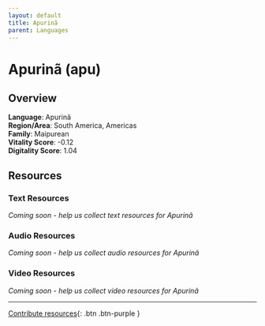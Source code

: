 ```yaml
---
layout: default
title: Apurinã
parent: Languages
---
```


# Apurinã (apu)

## Overview

**Language**: Apurinã  
**Region/Area**: South America, Americas  
**Family**: Maipurean  
**Vitality Score**: -0.12  
**Digitality Score**: 1.04  

## Resources

### Text Resources
*Coming soon - help us collect text resources for Apurinã*

### Audio Resources
*Coming soon - help us collect audio resources for Apurinã*

### Video Resources
*Coming soon - help us collect video resources for Apurinã*

---

[Contribute resources](https://fairtrain.github.io/){: .btn .btn-purple }
